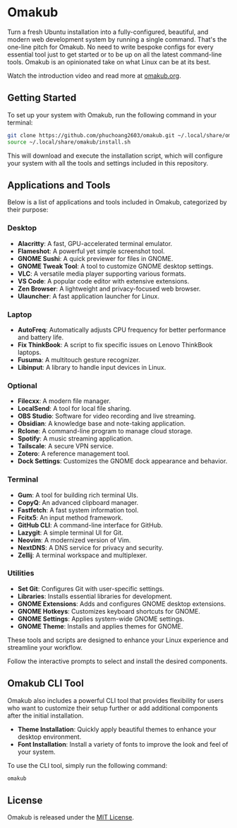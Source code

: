 # Omakub

Turn a fresh Ubuntu installation into a fully-configured, beautiful, and modern web development system by running a single command. That's the one-line pitch for Omakub. No need to write bespoke configs for every essential tool just to get started or to be up on all the latest command-line tools. Omakub is an opinionated take on what Linux can be at its best.

Watch the introduction video and read more at [omakub.org](https://omakub.org).

## Getting Started

To set up your system with Omakub, run the following command in your terminal:

```bash
git clone https://github.com/phuchoang2603/omakub.git ~/.local/share/omakub
source ~/.local/share/omakub/install.sh
```

This will download and execute the installation script, which will configure your system with all the tools and settings included in this repository.

## Applications and Tools

Below is a list of applications and tools included in Omakub, categorized by their purpose:

### Desktop
- **Alacritty**: A fast, GPU-accelerated terminal emulator.
- **Flameshot**: A powerful yet simple screenshot tool.
- **GNOME Sushi**: A quick previewer for files in GNOME.
- **GNOME Tweak Tool**: A tool to customize GNOME desktop settings.
- **VLC**: A versatile media player supporting various formats.
- **VS Code**: A popular code editor with extensive extensions.
- **Zen Browser**: A lightweight and privacy-focused web browser.
- **Ulauncher**: A fast application launcher for Linux.

### Laptop
- **AutoFreq**: Automatically adjusts CPU frequency for better performance and battery life.
- **Fix ThinkBook**: A script to fix specific issues on Lenovo ThinkBook laptops.
- **Fusuma**: A multitouch gesture recognizer.
- **Libinput**: A library to handle input devices in Linux.

### Optional
- **Filecxx**: A modern file manager.
- **LocalSend**: A tool for local file sharing.
- **OBS Studio**: Software for video recording and live streaming.
- **Obsidian**: A knowledge base and note-taking application.
- **Rclone**: A command-line program to manage cloud storage.
- **Spotify**: A music streaming application.
- **Tailscale**: A secure VPN service.
- **Zotero**: A reference management tool.
- **Dock Settings**: Customizes the GNOME dock appearance and behavior.

### Terminal
- **Gum**: A tool for building rich terminal UIs.
- **CopyQ**: An advanced clipboard manager.
- **Fastfetch**: A fast system information tool.
- **Fcitx5**: An input method framework.
- **GitHub CLI**: A command-line interface for GitHub.
- **Lazygit**: A simple terminal UI for Git.
- **Neovim**: A modernized version of Vim.
- **NextDNS**: A DNS service for privacy and security.
- **Zellij**: A terminal workspace and multiplexer.

### Utilities
- **Set Git**: Configures Git with user-specific settings.
- **Libraries**: Installs essential libraries for development.
- **GNOME Extensions**: Adds and configures GNOME desktop extensions.
- **GNOME Hotkeys**: Customizes keyboard shortcuts for GNOME.
- **GNOME Settings**: Applies system-wide GNOME settings.
- **GNOME Theme**: Installs and applies themes for GNOME.

These tools and scripts are designed to enhance your Linux experience and streamline your workflow.

Follow the interactive prompts to select and install the desired components.

## Omakub CLI Tool

Omakub also includes a powerful CLI tool that provides flexibility for users who want to customize their setup further or add additional components after the initial installation.

- **Theme Installation**: Quickly apply beautiful themes to enhance your desktop environment.
- **Font Installation**: Install a variety of fonts to improve the look and feel of your system.

To use the CLI tool, simply run the following command:

```bash
omakub
```

## License

Omakub is released under the [MIT License](https://opensource.org/licenses/MIT).